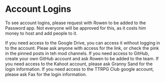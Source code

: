 # Account Logins

To see account logins, please request with Rowen to be added to the Password app. Not everyone will be approved for this, as it costs him money to host and add people to it.

If you need access to the Google Drive, you can access it without logging in to the account. Pleae ask anyone with access for the link, or check the pink in the pinned posts in teh mod channels.
If you need access to GitHub, create your own GitHub account and ask Rowen to be added to the team.
If you need access to the Kahoot account, please ask Granny Sand for the login information.
If you need access to the TTRPG Club google account, please ask Fax for the login information.
